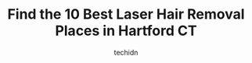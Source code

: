 ---
layout: ampstory
image: https://i0.wp.com/www.depkes.org/wp-content/uploads/2023/06/laser-hair-removal-0-in-hartford-ct-1685789350.jpeg?resize=640,853
author: techidn
featured: false
description: Discover the impressive array of Laser Hair Removal options in Hartford CT, where you can find 10 of the largest Laser Hair Removal establishments in the area. From renowned classics to hidd
title: Find the 10 Best Laser Hair Removal Places in Hartford CT
cover:
   title: Find the 10 Best Laser Hair Removal Places in Hartford CT
   subtitle: Rickpate
   background: https://www.depkes.org/wp-content/uploads/2023/06/laser-hair-removal-0-in-hartford-ct-1685789350.jpeg

pages: 
 - layout: thirds
   top: <h1>#1 European Wax Center</h1>
   bottom: "<p>India was amazing!!! She was quick. I couldnt believe how painless my wax was. She was also very sweet. I will definitely go back to her. My hair is thick and she got </p>"
   background: https://www.depkes.org/wp-content/uploads/2023/06/laser-hair-removal-1-in-hartford-ct-1685789350.jpeg
   backgroundblur: true
 - layout: thirds
   top: <h1>#2 Beauty Fix</h1>
   bottom: "<p>Anita is truly the best of the best. Always welcomes everyone in as a lifelong friend. She cares so much about her work. I cannot thank her enough for what shes done f</p>"
   background: https://www.depkes.org/wp-content/uploads/2023/06/laser-hair-removal-2-in-hartford-ct-1685789351.jpeg
   cta:
      link: https://www.depkes.org/blog/find-the-10-best-laser-hair-removal-places-in-hartford-ct/
      text: Find the 10 Best Laser Hair Removal Places in Hartford CT
 - layout: thirds
   top: <h1>#3 Greenwich Medical Spa at West Hartford</h1>
   bottom: "<p>65 Raymond Rd, West Hartford, CT 06107, United States</p>"
   background: https://www.depkes.org/wp-content/uploads/2023/06/laser-hair-removal-3-in-hartford-ct-1685789351.jpeg
   cta:
      link: https://www.depkes.org/blog/find-the-10-best-laser-hair-removal-places-in-hartford-ct/
      text: Find the 10 Best Laser Hair Removal Places in Hartford CT
 - layout: thirds
   top: <h1>#4 Touch of Glamour Medspa - Best Botox Injections - Dermal & Lip Fillers CT</h1>
   bottom: "<p>2790 Main St floor 2, Glastonbury, CT 06033, United States</p>"
   background: https://images.unsplash.com/photo-1557672172-298e090bd0f1?ixlib=rb-4.0.3&ixid=MnwxMjA3fDB8MHxwaG90by1wYWdlfHx8fGVufDB8fHx8&auto=format&fit=crop&w=640&h=853&q=80
   cta:
      link: https://www.depkes.org/blog/find-the-10-best-laser-hair-removal-places-in-hartford-ct/
      text: Find the 10 Best Laser Hair Removal Places in Hartford CT
 - layout: thirds
   top: <h1>#5 Greenwich Medical Spa at Glastonbury</h1>
   bottom: "<p>140 Glastonbury Blvd Suite 24, Glastonbury, CT 06033, United States</p>"
   background: https://images.unsplash.com/photo-1615749413727-825b59a857b5?ixlib=rb-4.0.3&ixid=MnwxMjA3fDB8MHxwaG90by1wYWdlfHx8fGVufDB8fHx8&auto=format&fit=crop&w=640&h=853&q=80
   cta:
      link: https://www.depkes.org/blog/find-the-10-best-laser-hair-removal-places-in-hartford-ct/
      text: Find the 10 Best Laser Hair Removal Places in Hartford CT
 - layout: thirds
   top: <h1>#6 Sugar Gen</h1>
   bottom: "<p>1100 New Britain Ave # 201, West Hartford, CT 06107, United States</p>"
   background: https://images.unsplash.com/photo-1618556658017-fd9c732d1360?ixlib=rb-4.0.3&ixid=MnwxMjA3fDB8MHxwaG90by1wYWdlfHx8fGVufDB8fHx8&auto=format&fit=crop&w=640&h=853&q=80
   cta:
      link: https://www.depkes.org/blog/find-the-10-best-laser-hair-removal-places-in-hartford-ct/
      text: Find the 10 Best Laser Hair Removal Places in Hartford CT
 - layout: thirds
   top: <h1>#7 Mias Medical Spa</h1>
   bottom: "<p>45 S Main St Suite 308, West Hartford, CT 06107, United States</p>"
   background: https://images.unsplash.com/photo-1549241520-425e3dfc01cb?ixlib=rb-4.0.3&ixid=MnwxMjA3fDB8MHxwaG90by1wYWdlfHx8fGVufDB8fHx8&auto=format&fit=crop&w=640&h=853&q=80
   cta:
      link: https://www.depkes.org/blog/find-the-10-best-laser-hair-removal-places-in-hartford-ct/
      text: Find the 10 Best Laser Hair Removal Places in Hartford CT
 - layout: thirds
   middle: Continue reading...
   background: https://images.unsplash.com/photo-1524169358666-79f22534bc6e?ixlib=rb-4.0.3&ixid=MnwxMjA3fDB8MHxwaG90by1wYWdlfHx8fGVufDB8fHx8&auto=format&fit=crop&w=640&h=853&q=80
   cta:
      link: https://www.depkes.org/blog/find-the-10-best-laser-hair-removal-places-in-hartford-ct/
      text: Find the 10 Best Laser Hair Removal Places in Hartford CT
      
---